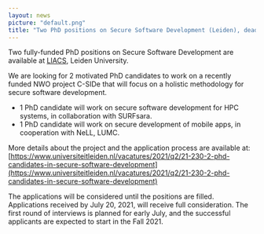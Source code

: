 ```yaml
---
layout: news
picture: "default.png"
title: "Two PhD positions on Secure Software Development (Leiden), deadline: July 2, 2021"
---
```


Two fully-funded PhD positions on Secure Software Development are available at [LIACS](https://liacs.leidenuniv.nl/), Leiden University.

We are looking for 2 motivated PhD candidates to work on a recently funded NWO project C-SIDe that will focus on a holistic methodology for secure software development. 

* 1 PhD candidate will work on secure software development for HPC systems, in collaboration with SURFsara.
* 1 PhD candidate will work on secure development of mobile apps, in cooperation with NeLL, LUMC. 

More details about the project and the application process are available at: [https://www.universiteitleiden.nl/vacatures/2021/q2/21-230-2-phd-candidates-in-secure-software-development](https://www.universiteitleiden.nl/vacatures/2021/q2/21-230-2-phd-candidates-in-secure-software-development)

The applications will be considered until the positions are filled. Applications received by July 20, 2021, will receive full consideration. The first round of interviews is planned for early July, and the successful applicants are expected to start in the Fall 2021.